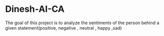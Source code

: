 # Dinesh-AI-CA
The goal of this project is to analyze the sentiments of the
person behind a given statement(positive, negative ,
neutral , happy ,sad)
